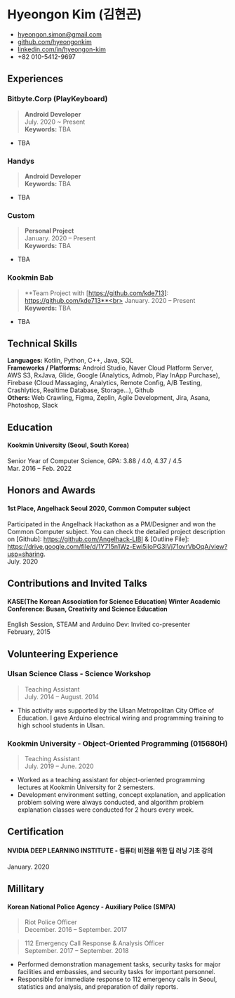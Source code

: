 # Hyeongon Kim (김현곤)

-   [hyeongon.simon@gmail.com](mailto:hyeongon.simon@gmail.com)
-   [github.com/hyeongonkim](https://github.com/hyeongonkim)
-   [linkedin.com/in/hyeongon-kim](https://linkedin.com/in/hyeongon-kim-5844b61a6)
-   +82 010-5412-9697

## Experiences

### Bitbyte.Corp (PlayKeyboard)

> **Android Developer** <br>
> July. 2020 ~ Present <br>
> **Keywords:** TBA

- TBA

### Handys

> **Android Developer** <br>
> **Keywords:** TBA

-   TBA

### Custom

> **Personal Project** <br>
> January. 2020 – Present <br>
> **Keywords:** TBA

-   TBA

### Kookmin Bab

> **Team Project with [https://github.com/kde713]: https://github.com/kde713**<br>
> January. 2020 – Present <br>
> **Keywords:** TBA

-   TBA

## Technical Skills

**Languages:** Kotlin, Python, C++, Java, SQL <br>
**Frameworks / Platforms:** Android Studio, Naver Cloud Platform Server, AWS S3, RxJava, Glide, Google (Analytics, Admob, Play InApp Purchase), Firebase (Cloud Massaging, Analytics, Remote Config, A/B Testing, Crashlytics, Realtime Database, Storage...), Github  <br>
**Others:** Web Crawling, Figma, Zeplin, Agile Development, Jira, Asana, Photoshop, Slack

## Education

#### Kookmin University (Seoul, South Korea)

Senior Year of Computer Science, GPA: 3.88 / 4.0, 4.37 / 4.5 <br>
Mar. 2016 – Feb. 2022

## Honors and Awards

#### 1st Place, Angelhack Seoul 2020, Common Computer subject

Participated in the Angelhack Hackathon as a PM/Designer and won the Common Computer subject. You can check the detailed project description on [Github]: https://github.com/Angelhack-LIBI & [Outline File]: https://drive.google.com/file/d/1Y715n1Wz-Ewi5jloPG3IVj71ovrVbOqA/view?usp=sharing. <br>
July. 2020

## Contributions and Invited Talks

#### KASE(The Korean Association for Science Education) Winter Academic Conference: Busan, Creativity and Science Education

English Session, STEAM and Arduino Dev: Invited co-presenter <br>
February, 2015

## Volunteering Experience

### Ulsan Science Class - Science Workshop

> Teaching Assistant <br>
> July. 2014 – August. 2014

-   This activity was supported by the Ulsan Metropolitan City Office of Education. I gave Arduino electrical wiring and programming training to high school students in Ulsan.

### Kookmin University - Object-Oriented Programming (015680H)

> Teaching Assistant <br>
> July. 2019 – June. 2020

-   Worked as a teaching assistant for object-oriented programming lectures at Kookmin University for 2 semesters.
-   Development environment setting, concept explanation, and application problem solving were always conducted, and algorithm problem explanation classes were conducted for 2 hours every week.

## Certification

#### NVIDIA DEEP LEARNING INSTITUTE - 컴퓨터 비전을 위한 딥 러닝 기초 강의

January. 2020

## Millitary

#### Korean National Police Agency - Auxiliary Police (SMPA)

> Riot Police Officer <br>
> December. 2016 – September. 2017

> 112 Emergency Call Response & Analysis Officer <br>September. 2017 – September. 2018

-   Performed demonstration management tasks, security tasks for major facilities and embassies, and security tasks for important personnel.
-   Responsible for immediate response to 112 emergency calls in Seoul, statistics and analysis, and preparation of daily reports.

